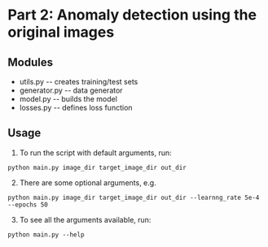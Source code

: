 # Part 2: Anomaly detection using the original images

## Modules
* utils.py -- creates training/test sets
* generator.py -- data generator
* model.py -- builds the model
* losses.py -- defines loss function

## Usage
1. To run the script with default arguments, run:
```
python main.py image_dir target_image_dir out_dir
```
2. There are some optional arguments, e.g.
```
python main.py image_dir target_image_dir out_dir --learnng_rate 5e-4 --epochs 50
```
3. To see all the arguments available, run:
```
python main.py --help
```
